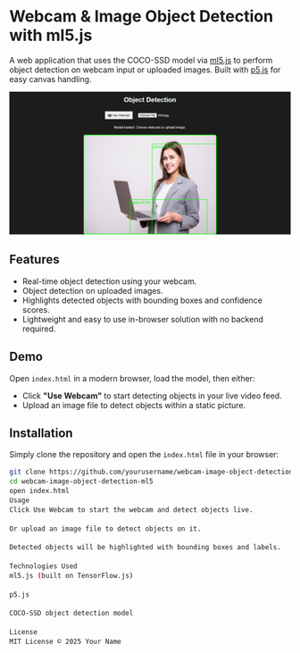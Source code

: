 # Webcam & Image Object Detection with ml5.js

A web application that uses the COCO-SSD model via [ml5.js](https://ml5js.org/) to perform object detection on webcam input or uploaded images. Built with [p5.js](https://p5js.org/) for easy canvas handling.

![Demo Screenshot](Webcam-Image-Detection-with-ml5-js.png)

## Features

- Real-time object detection using your webcam.
- Object detection on uploaded images.
- Highlights detected objects with bounding boxes and confidence scores.
- Lightweight and easy to use in-browser solution with no backend required.

## Demo

Open `index.html` in a modern browser, load the model, then either:

- Click **"Use Webcam"** to start detecting objects in your live video feed.
- Upload an image file to detect objects within a static picture.

## Installation

Simply clone the repository and open the `index.html` file in your browser:

```bash
git clone https://github.com/yourusername/webcam-image-object-detection-ml5.git
cd webcam-image-object-detection-ml5
open index.html
Usage
Click Use Webcam to start the webcam and detect objects live.

Or upload an image file to detect objects on it.

Detected objects will be highlighted with bounding boxes and labels.

Technologies Used
ml5.js (built on TensorFlow.js)

p5.js

COCO-SSD object detection model

License
MIT License © 2025 Your Name
